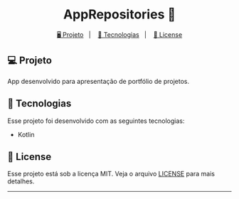 <h1 align="center">
  AppRepositories 📱
</h1>

<p align="center">
  <a href="#-projeto">🖥️ Projeto</a>&nbsp;&nbsp;&nbsp;|&nbsp;&nbsp;&nbsp;
  <a href="#-tecnologias">🚀 Tecnologias</a>&nbsp;&nbsp;&nbsp;|&nbsp;&nbsp;&nbsp;
  <a href="#-license">📝 License</a>
</p>

## 💻 Projeto

App desenvolvido para apresentação de portfólio de projetos.

## 🚀 Tecnologias

Esse projeto foi desenvolvido com as seguintes tecnologias:

- Kotlin

## 📝 License

Esse projeto está sob a licença MIT. Veja o arquivo [LICENSE](LICENSE) para mais detalhes.

---
